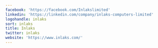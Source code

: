 ```yaml
---
facebook: 'https://facebook.com/Inlakslimited'
linkedin: 'https://linkedin.com/company/inlaks-computers-limited'
logohandle: inlaks
sort: inlaks
title: Inlaks
twitter: inlaks
website: 'https://www.inlaks.com/'
---
```

